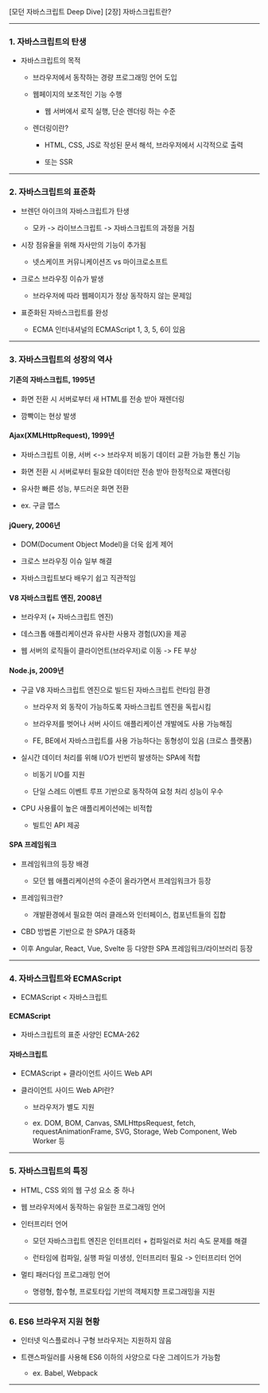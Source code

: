 [모던 자바스크립트 Deep Dive]
[2장] 자바스크립트란?

---

### 1. 자바스크립트의 탄생

-  자바스크립트의 목적

	- 브라우저에서 동작하는 경량 프로그래밍 언어 도입

	- 웹페이지의 보조적인 기능 수행

		- 웹 서버에서 로직 실행, 단순 렌더링 하는 수준

	- 렌더링이란?

		- HTML, CSS, JS로 작성된 문서 해석, 브라우저에서 시각적으로 출력

		- 또는 SSR

---

### 2. 자바스크립트의 표준화

- 브렌던 아이크의 자바스크립트가 탄생

	- 모카 -> 라이브스크립트 -> 자바스크립트의 과정을 거침

- 시장 점유율을 위해 자사만의 기능이 추가됨

	- 넷스케이프 커뮤니케이션즈 vs 마이크로소프트

- 크로스 브라우징 이슈가 발생

	- 브라우저에 따라 웹페이지가 정상 동작하지 않는 문제임

- 표준화된 자바스크립트를 완성

	- ECMA 인터내셔널의 ECMAScript 1, 3, 5, 6이 있음

---

### 3. 자바스크립트의 성장의 역사

#### 기존의 자바스크립트, 1995년

- 화면 전환 시 서버로부터 새 HTML를 전송 받아 재렌더링

- 깜빡이는 현상 발생

#### Ajax(XMLHttpRequest), 1999년

- 자바스크립트 이용, 서버 <-> 브라우저 비동기 데이터 교환 가능한 통신 기능

- 화면 전환 시 서버로부터 필요한 데이터만 전송 받아 한정적으로 재렌더링

- 유사한 빠른 성능, 부드러운 화면 전환

- ex. 구글 맵스

#### jQuery, 2006년

- DOM(Document Object Model)을 더욱 쉽게 제어

- 크로스 브라우징 이슈 일부 해결

- 자바스크립트보다 배우기 쉽고 직관적임

#### V8 자바스크립트 엔진, 2008년

- 브라우저 (+ 자바스크립트 엔진)

- 데스크톱 애플리케이션과 유사한 사용자 경험(UX)을 제공

- 웹 서버의 로직들이 클라이언트(브라우저)로 이동 -> FE 부상

#### Node.js, 2009년

- 구글 V8 자바스크립트 엔진으로 빌드된 자바스크립트 런타임 환경

	- 브라우저 외 동작이 가능하도록 자바스크립트 엔진을 독립시킴

	- 브라우저를 벗어나 서버 사이드 애플리케이션 개발에도 사용 가능해짐

	- FE, BE에서 자바스크립트를 사용 가능하다는 동형성이 있음 (크로스 플랫폼)

- 실시간 데이터 처리를 위해 I/O가 빈번히 발생하는 SPA에 적합

	- 비동기 I/O를 지원

	- 단일 스레드 이벤트 루프 기반으로 동작하여 요청 처리 성능이 우수

- CPU 사용률이 높은 애플리케이션에는 비적합

	- 빌트인 API 제공

#### SPA 프레임워크

- 프레임워크의 등장 배경

	- 모던 웹 애플리케이션의 수준이 올라가면서 프레임워크가 등장

- 프레임워크란?

	- 개발환경에서 필요한 여러 클래스와 인터페이스, 컴포넌트들의 집합

- CBD 방법론 기반으로 한 SPA가 대중화

- 이후 Angular, React, Vue, Svelte 등 다양한 SPA 프레임워크/라이브러리 등장

---

### 4. 자바스크립트와 ECMAScript

- ECMAScript < 자바스크립트

#### ECMAScript

- 자바스크립트의 표준 사양인 ECMA-262

#### 자바스크립트

- ECMAScript + 클라이언트 사이드 Web API

- 클라이언트 사이드 Web API란?

	- 브라우저가 별도 지원

	- ex. DOM, BOM, Canvas, SMLHttpsRequest, fetch, requestAnimationFrame, SVG, Storage, Web Component, Web Worker 등

---

### 5. 자바스크립트의 특징

- HTML, CSS 외의 웹 구성 요소 중 하나

- 웹 브라우저에서 동작하는 유일한 프로그래밍 언어

- 인터프리터 언어

	- 모던 자바스크립트 엔진은 인터프리터 + 컴파일러로 처리 속도 문제를 해결

	- 런타임에 컴파일, 실행 파일 미생성, 인터프리터 필요 -> 인터프리터 언어

- 멀티 패러다임 프로그래밍 언어

	- 명령형, 함수형, 프로토타입 기반의 객체지향 프로그래밍을 지원

---

### 6. ES6 브라우저 지원 현황

- 인터넷 익스플로러나 구형 브라우저는 지원하지 않음

- 트랜스파일러를 사용해 ES6 이하의 사양으로 다운 그레이드가 가능함

	- ex. Babel, Webpack

---
